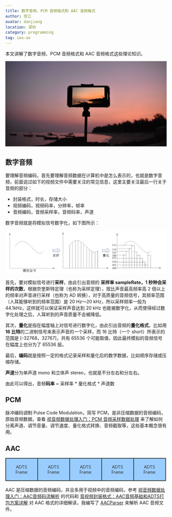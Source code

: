 ```yaml
---
title: 数字音频、PCM 音频格式和 AAC 音频格式
author: 但江
avatar: danjiang
location: 深圳
category: programming
tag: ios-av
---
```


本文讲解了数字音频、PCM 音频格式和 AAC 音频格式这些理论知识。

![Camera Sea](/images/camera-sea.jpg)

## 数字音频

要理解音频编码，首先要理解音频数据在计算机中是怎么表示的，也就是数字音频，前面说过如下的视频文件中需要关注的常见信息，这里主要关注最后一行关于音频的部分：

* 封装格式，时长，存储大小
* 视频编码，视频码率，分辨率，帧率
* 音频编码，音频采样率，音频码率，声道

数字音频就是将模拟信号数字化，如下图所示：

![Analog Signal To Digital Signal](/images/analog-signal-to-digital-signal.jpg)

首先，要对模拟信号进行**采样**，由此引出音频的 **采样率 sampleRate，1 秒种会采样的次数**，根据奈奎斯特定理（也称为采样定理），按比声音最高频率高 2 倍以上的频率对声音进行采样（也称为 AD 转换），对于高质量的音频信号，其频率范围（人耳能够听到的频率范围）是 20 Hz～20 kHz，所以采样频率一般为 44.1kHz，这样就可以保证采样声音达到 20 kHz 也能被数字化，从而使得经过数字化处理之后，人耳听到的声音质量不会被降低。

其次，**量化**是指在幅度轴上对信号进行数字化，由此引出音频的**量化格式**，比如用 **16 比特**的二进制信号来表示声音的一个采样，而 16 比特（一个 short）所表示的范围是 [-32768，32767]，共有 65536 个可能取值，因此最终模拟的音频信号在幅度上也分为了 65536 层。

最后，**编码**就是按照一定的格式记录采样和量化后的数字数据，比如顺序存储或压缩存储。

**声道**分为单声道 mono 和立体声 stereo，也就是不分左右和分左右。

由此可以得出，音频**码率** = 采样率 * 量化格式 * 声道数

## PCM

脉冲编码调制 Pulse Code Modulation，简写 PCM，是非压缩数据的音频编码，原始音频数据，查看 [视音频数据处理入门：PCM 音频采样数据处理](https://blog.csdn.net/leixiaohua1020/article/details/50534316) 来了解如何分离声道、调节音量、调节速度、量化格式转换、音频截取等，这些基本概念很有用。

## AAC

![AAC ADTS Sequence](/images/aac-adts-sequence.png)

AAC 是压缩数据的音频编码，并且多用于视频中的音频编码，参考 [视音频数据处理入门：AAC音频码流解析](https://blog.csdn.net/leixiaohua1020/article/details/50535042) 的代码和 [音视频封装格式：AAC音频基础和ADTS打包方案详解](https://mp.weixin.qq.com/s?__biz=MzI0NTMxMjA1MQ==&mid=2247483717&idx=1&sn=b3f11c98f5cdf99753a07fb461d5d2a5&chksm=e9513e19de26b70f437397e6430be75b09cb8d93d82623be0943cd9b9b6c4e07fc3686b9b151&scene=21#wechat_redirect) 对 AAC 格式的详细解读，我编写了 [AACParser](https://github.com/danjiang/MediaParser/blob/master/AACParser.cpp) 来解析 AAC 音频文件。